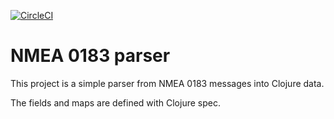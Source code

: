 [![CircleCI](https://circleci.com/gh/tatut/data.nmea-0183.svg?style=svg)](https://circleci.com/gh/tatut/data.nmea-0183)

# NMEA 0183 parser

This project is a simple parser from NMEA 0183 messages into Clojure data.

The fields and maps are defined with Clojure spec.
